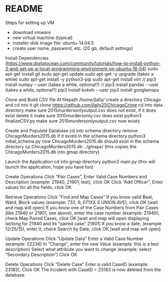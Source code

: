 # README

Steps for setting up VM
- download vmware
- new virtual machine (typical)
- installer disk image file: ubuntu-14.04.5
- create user name, password, etc. (20 gb, default settings)

Install Dependencies (https://www.digitalocean.com/community/tutorials/how-to-install-python-3-and-set-up-a-local-programming-environment-on-ubuntu-16-04)
sudo apt-get install git
sudo apt-get update
sudo apt-get -y upgrade (takes a while)
sudo apt-get install -y python3-pip
sudo apt-get install vim
// pip3 install numpy --user (takes a while, optional?)
// pip3 install pandas --user (takes a while, optional?)
pip3 install bokeh --user 
pip3 install googlemaps

Clone and Build CSV file
At filepath /home/jlally/
create a directory Chicago and cd into it
git clone https://github.com/jlally21/ChicagoCrime
cd  into data directory
make sure 2015murdersonlyoutput.csv does not exist, if it does exist delete it
make sure 2015murdersonly.csv does exist
python3 finalizeCSV.py 
make sure 2015murdersonlyoutput.csv now exists

Create and Populate Database
cd into schema directory
remove ChicagoMurders2015.db if it exists in the schema directory
python3 initial_schema.py
now ChicagoMurders2015.db should exist in the schema directory
cp ChicagoMurders2015.db ../gmaps/   (this copies the ChicagoMurders2015.db into gmap directory)

Launch the Application
cd into gmap directory
python3 main.py (this will launch the application, hope you have fun)

Create Operations 
Click “Pair Cases”, Enter Valid Case Numbers and Description (example: 21940, 21901, test), click OK
Click “Add Officer”, Enter values for all the fields, click OK

Retrieve Operations
Click “Find and Map Cases”
If you know valid Beat, Ward, Block values (example: 732, 6, 071XX S UNION AVE), click OK [wait and map will open]
If you know one of the Case Numbers from Pair Cases (like 21940 or 21901, see above), enter the case number (example: 21940), check Map Paired Cases, click OK [wait and map will open displaying lat/long for 21940 and its “paired case” 21901]
If you know a date, (example 12/25/15), enter it, check Search by Date, click OK [wait and map will open]

Update Operations
Click “Update Data”
Enter a Valid Case Number  (example: 22236)
In “Change”, enter the new Value (example: this is a test description)
Select what attribute you want to change (example: select “Secondary Description”)
Click OK

Delete Operations
Click “Delete Case”
Enter a valid CaseID (example: 23183), Click OK
The Incident with CaseID = 23183 is now deleted from the database

